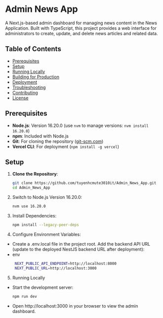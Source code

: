 # Admin News App

A Next.js-based admin dashboard for managing news content in the News Application. Built with TypeScript, this project provides a web interface for administrators to create, update, and delete news articles and related data.

## Table of Contents

- [Prerequisites](#prerequisites)
- [Setup](#setup)
- [Running Locally](#running-locally)
- [Building for Production](#building-for-production)
- [Deployment](#deployment)
- [Troubleshooting](#troubleshooting)
- [Contributing](#contributing)
- [License](#license)

## Prerequisites

- **Node.js**: Version 16.20.0 (use `nvm` to manage versions: `nvm install 16.20.0`)
- **npm**: Included with Node.js
- **Git**: For cloning the repository ([git-scm.com](https://git-scm.com))
- **Vercel CLI**: For deployment (`npm install -g vercel`)

## Setup

1. **Clone the Repository**:

   ```bash
   git clone https://github.com/tuyenhcmute3010it/Admin_News_App.git
   cd Admin_News_App
   ```

2. Switch to Node.js Version 16.20.0:

   ```bash
   nvm use 16.20.0
   ```

3. Install Dependencies:
   ```bash
   npm install --legacy-peer-deps
   ```
4. Configure Environment Variables:

- Create a .env.local file in the project root.
  Add the backend API URL (update to the deployed NestJS backend URL after deployment):
- env
  ```bash
   NEXT_PUBLIC_API_ENDPOINT=http://localhost:8000
   NEXT_PUBLIC_URL=http://localhost:3000
  ```
5. Running Locally

- Start the development server:

   ```bash
   npm run dev
- Open http://localhost:3000 in your browser to view the admin dashboard.
